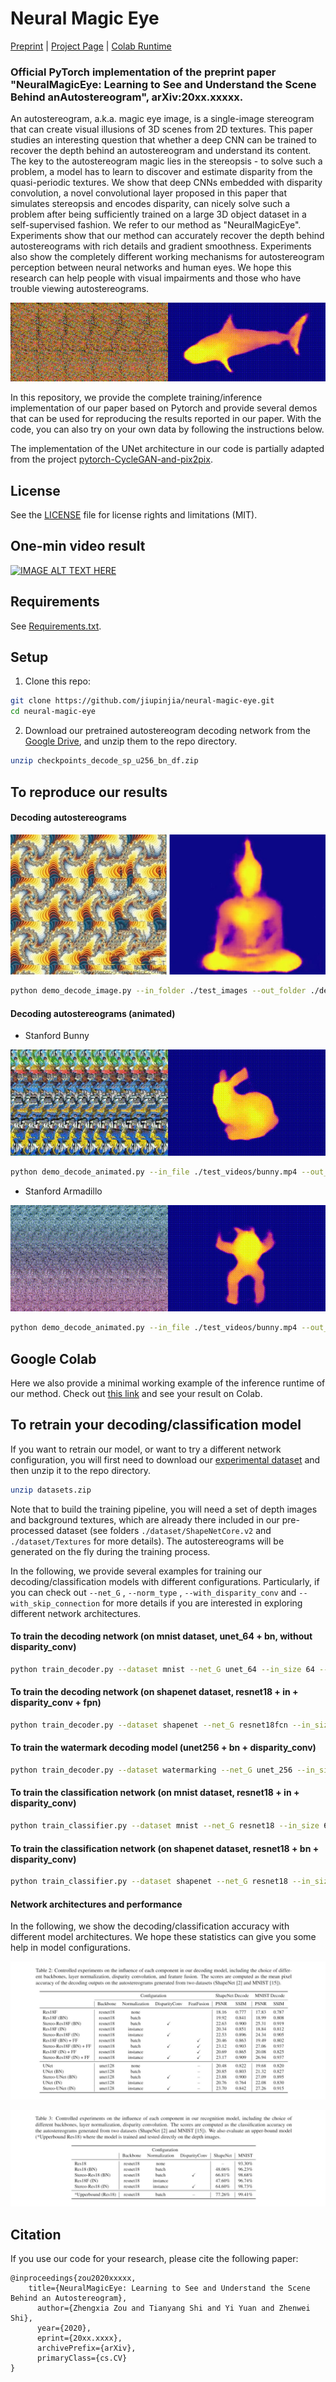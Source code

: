 # Neural Magic Eye 

[Preprint](<https://arxiv.org/abs/20xx.xxxxxx>) | [Project Page](<https://jiupinjia.github.io/neuralmagiceye/>)  | [Colab Runtime](<https://colab.research.google.com/drive/xxxxxxxxxxxxxxxxxx?usp=sharing/>)

### Official PyTorch implementation of the preprint paper "NeuralMagicEye: Learning to See and Understand the Scene Behind anAutostereogram", arXiv:20xx.xxxxx.

An autostereogram, a.k.a. magic eye image, is a single-image stereogram that can create visual illusions of 3D scenes from 2D textures. This paper studies an interesting question that whether a deep CNN can be trained to recover the depth behind an autostereogram and understand its content. The key to the autostereogram magic lies in the stereopsis - to solve such a problem, a model has to learn to discover and estimate disparity from the quasi-periodic textures. We show that deep CNNs embedded with disparity convolution, a novel convolutional layer proposed in this paper that simulates stereopsis and encodes disparity, can nicely solve such a problem after being sufficiently trained on a large 3D object dataset in a self-supervised fashion. We refer to our method as  "NeuralMagicEye". Experiments show that our method can accurately recover the depth behind autostereograms with rich details and gradient smoothness. Experiments also show the completely different working mechanisms for autostereogram perception between neural networks and human eyes. We hope this research can help people with visual impairments and those who have trouble viewing autostereograms.

![](./gallery/gif_teaser_1.gif)



In this repository, we provide the complete training/inference implementation of our paper based on Pytorch and provide several demos that can be used for reproducing the results reported in our paper. With the code, you can also try on your own data by following the instructions below.

The implementation of the UNet architecture in our code is partially adapted from the project [pytorch-CycleGAN-and-pix2pix](https://github.com/junyanz/pytorch-CycleGAN-and-pix2pix).



## License

See the [LICENSE](LICENSE.md) file for license rights and limitations (MIT).




## One-min video result

[![IMAGE ALT TEXT HERE](https://img.youtube.com/vi/Fkh7DEblqJ8/0.jpg)](https://www.youtube.com/watch?v=Fkh7DEblqJ8)



## Requirements

See [Requirements.txt](Requirements.txt).




## Setup

1. Clone this repo:

```bash
git clone https://github.com/jiupinjia/neural-magic-eye.git 
cd neural-magic-eye
```

2. Download our pretrained autostereogram decoding network from the [Google Drive](https://drive.google.com/file/d/1er9j1kX7bXljlj9vMwDr7Hb9zfL2XAns/view?usp=sharing), and unzip them to the repo directory.

```bash
unzip checkpoints_decode_sp_u256_bn_df.zip
```



## To reproduce our results

#### Decoding autostereograms

![](./gallery/buddha.jpg)

```bash
python demo_decode_image.py --in_folder ./test_images --out_folder ./decode_output --net_G unet_256 --norm_type batch --with_disparity_conv --in_size 256 --checkpoint_dir ./checkpoints_decode_sp_u256_bn_df
```

#### Decoding autostereograms (animated)

- Stanford Bunny

![](./gallery/demo_animated_bunny.gif)

```bash
python demo_decode_animated.py --in_file ./test_videos/bunny.mp4 --out_folder ./decode_output --net_G unet_256 --norm_type batch --with_disparity_conv --in_size 256 --checkpoint_dir ./checkpoints_decode_sp_u256_bn_df
```

- Stanford Armadillo

![](./gallery/demo_animated_armadillo.gif)

```bash
python demo_decode_animated.py --in_file ./test_videos/bunny.mp4 --out_folder ./decode_output --net_G unet_256 --norm_type batch --with_disparity_conv --in_size 256 --checkpoint_dir ./checkpoints_decode_sp_u256_bn_df
```



## Google Colab

Here we also provide a minimal working example of the inference runtime of our method. Check out [this link](https://colab.research.google.com/drive/xxxxxxxxxxxxxxxxxx?usp=sharing/) and see your result on Colab.



## To retrain your decoding/classification model

If you want to retrain our model, or want to try a different network configuration, you will first need to download our [experimental dataset](https://drive.google.com/file/d/1skp2cLiVxAVYdqQGJuqx-txIHf4hyJTq/view?usp=sharing) and then unzip it to the repo directory. 

```bash
unzip datasets.zip
```

Note that to build the training pipeline, you will need a set of depth images and background textures, which are already there included in our pre-processed dataset (see folders `./dataset/ShapeNetCore.v2` and `./dataset/Textures` for more details). The autostereograms will be generated on the fly during the training process.

In the following, we provide several examples for training our decoding/classification models with different configurations. Particularly, if you can check out  `--net_G` ,  `--norm_type` , `--with_disparity_conv` and  `--with_skip_connection`  for more details if you are interested in exploring different network architectures.

#### To train the decoding network (on mnist dataset, unet_64 + bn, without disparity_conv)

```bash
python train_decoder.py --dataset mnist --net_G unet_64 --in_size 64 --batch_size 32 --norm_type batch --checkpoint_dir ./checkpoints_your_model_name_here --vis_dir ./val_out_your_model_name_here
```

#### To train the decoding network (on shapenet dataset, resnet18 + in + disparity_conv + fpn)

```bash
python train_decoder.py --dataset shapenet --net_G resnet18fcn --in_size 128 --batch_size 32 --norm_type instance --with_disparity_conv --with_skip_connection --checkpoint_dir ./checkpoints_your_model_name_here --vis_dir ./val_out_your_model_name_here
```

#### To train the watermark decoding model (unet256 + bn + disparity_conv)

```bash
python train_decoder.py --dataset watermarking --net_G unet_256 --in_size 256 --batch_size 16 --norm_type batch --with_disparity_conv --checkpoint_dir ./checkpoints_your_model_name_here --vis_dir ./val_out_your_model_name_here
```

#### To train the classification network (on mnist dataset, resnet18 + in + disparity_conv)

```bash
python train_classifier.py --dataset mnist --net_G resnet18 --in_size 64 --batch_size 32 --norm_type instance --with_disparity_conv --checkpoint_dir ./checkpoints_your_model_name_here --vis_dir ./val_out_your_model_name_here
```

#### To train the classification network (on shapenet dataset, resnet18 + bn + disparity_conv)

```bash
python train_classifier.py --dataset shapenet --net_G resnet18 --in_size 64 --batch_size 32 --norm_type batch --with_disparity_conv --checkpoint_dir ./checkpoints_your_model_name_here --vis_dir ./val_out_your_model_name_here
```

#### Network architectures and performance

In the following, we show the decoding/classification accuracy with different model architectures. We hope these statistics can give you some help in model configurations.

![](./gallery/acc1.jpg)

![](./gallery/acc2.jpg)



## Citation

If you use our code for your research, please cite the following paper:

``````
@inproceedings{zou2020xxxxx,
    title={NeuralMagicEye: Learning to See and Understand the Scene Behind an Autostereogram},
      author={Zhengxia Zou and Tianyang Shi and Yi Yuan and Zhenwei Shi},
      year={2020},
      eprint={20xx.xxxx},
      archivePrefix={arXiv},
      primaryClass={cs.CV}
}
``````

